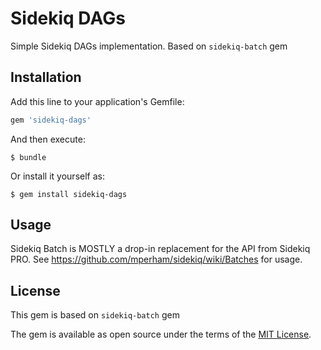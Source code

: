 [gem]: https://rubygems.org/gems/sidekiq-dags
[ci]: https://github.com/breamware/sidekiq-batch/actions/workflows/ci.yml

# Sidekiq DAGs

Simple Sidekiq DAGs implementation. Based on `sidekiq-batch` gem 

## Installation

Add this line to your application's Gemfile:

```ruby
gem 'sidekiq-dags'
```

And then execute:

    $ bundle

Or install it yourself as:

    $ gem install sidekiq-dags

## Usage

Sidekiq Batch is MOSTLY a drop-in replacement for the API from Sidekiq PRO. See https://github.com/mperham/sidekiq/wiki/Batches for usage.

## License

This gem is based on `sidekiq-batch` gem

The gem is available as open source under the terms of the [MIT License](http://opensource.org/licenses/MIT).
